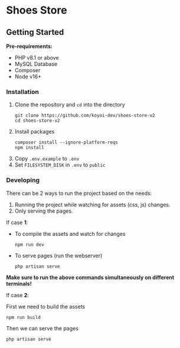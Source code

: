 # Shoes Store

## Getting Started

**Pre-requirements:**

- PHP v8.1 or above
- MySQL Database
- Composer
- Node v16+

### Installation
1. Clone the repository and `cd` into the directory
    ```shell
    git clone https://github.com/koyoi-dev/shoes-store-v2
    cd shoes-store-v2
    ```
2. Install packages
    ```shell
    composer install --ignore-platform-reqs
    npm install
    ```
3. Copy `.env.example` to `.env`
4. Set `FILESYSTEM_DISK` in `.env` to `public`

### Developing
There can be 2 ways to run the project based on the needs:
1. Running the project while watching for assets (css, js) changes.
2. Only serving the pages.

If case **1**:
- To compile the assets and watch for changes
    ```shell
    npm run dev
    ```
- To serve pages (run the webserver)
    ```shell
    php artisan serve
    ```
**Make sure to run the above commands simultaneously on different terminals!**

If case **2**:

First we need to build the assets
```shell
npm run build
```
Then we can serve the pages
```shell
php artisan serve
```
